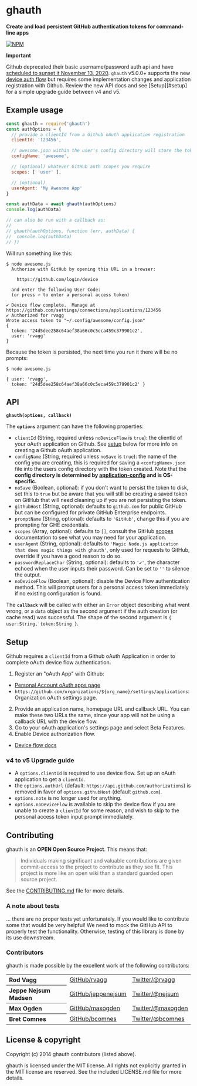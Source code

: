 # ghauth

**Create and load persistent GitHub authentication tokens for command-line apps**

[![NPM](https://nodei.co/npm/ghauth.svg)](https://nodei.co/npm/ghauth/)

**Important**

Github deprecated their basic username/password auth api and have [scheduled to sunset it November 13, 2020][deprecated].  `ghauth` v5.0.0+ supports the new [device auth flow][df] but requires some implementation changes and application registration with Github. Review the new API docs and see [Setup][#setup] for a simple upgrade guide between v4 and v5.

## Example usage

```js
const ghauth = require('ghauth')
const authOptions = {
  // provide a clientId from a Github oAuth application registration
  clientId: '123456',

  // awesome.json within the user's config directory will store the token
  configName: 'awesome',

  // (optional) whatever GitHub auth scopes you require
  scopes: [ 'user' ],

  // (optional)
  userAgent: 'My Awesome App'
}

const authData = await ghauth(authOptions)
console.log(authData)

// can also be run with a callback as:
//
// ghauth(authOptions, function (err, authData) {
//  console.log(authData)
// })

```

Will run something like this:

```console
$ node awesome.js
  Authorize with GitHub by opening this URL in a browser:

    https://github.com/login/device

  and enter the following User Code:
  (or press ⏎ to enter a personal access token)

✔ Device flow complete.  Manage at https://github.com/settings/connections/applications/123456
✔ Authorized for rvagg
Wrote access token to "~/.config/awesome/config.json"
{
  token: '24d5dee258c64aef38a66c0c5eca459c379901c2',
  user: 'rvagg'
}
```

Because the token is persisted, the next time you run it there will be no prompts:

```console
$ node awesome.js

{ user: 'rvagg',
  token: '24d5dee258c64aef38a66c0c5eca459c379901c2' }
```

## API

<b><code>ghauth(options, callback)</code></b>

The <b><code>options</code></b> argument can have the following properties:

* `clientId` (String, required unless `noDeviceFlow` is `true`): the clientId of your oAuth application on Github.  See [setup](#setup) below for more info on creating a Github oAuth application.
* `configName` (String, required unless `noSave` is `true`): the name of the config you are creating, this is required for saving a `<configName>.json` file into the users config directory with the token created. Note that the **config directory is determined by [application-config](https://github.com/LinusU/node-application-config) and is OS-specific.**
* `noSave` (Boolean, optional): if you don't want to persist the token to disk, set this to `true` but be aware that you will still be creating a saved token on GitHub that will need cleaning up if you are not persisting the token.
* `githubHost` (String, optional):  defaults to `github.com` for public GitHub but can be configured for private GitHub Enterprise endpoints.
* `promptName` (String, optional): defaults to `'GitHub'`, change this if you are prompting for GHE credentials.
* `scopes` (Array, optional): defaults to `[]`, consult the GitHub [scopes](https://developer.github.com/v3/oauth/#scopes) documentation to see what you may need for your application.
* `userAgent` (String, optional): defaults to `'Magic Node.js application that does magic things with ghauth'`, only used for requests to GitHub, override if you have a good reason to do so.
* `passwordReplaceChar` (String, optional): defaults to `'✔'`, the character echoed when the user inputs their password. Can be set to `''` to silence the output.
* `noDeviceFlow` (Boolean, optional): disable the Device Flow authentication method.  This will prompt users for a personal access token immediately if no existing configuration is found.

The <b><code>callback</code></b> will be called with either an `Error` object describing what went wrong, or a `data` object as the second argument if the auth creation (or cache read) was successful. The shape of the second argument is `{ user:String, token:String }`.

## Setup

Github requires a `clientId` from a Github oAuth Application in order to complete oAuth device flow authentication.

1. Register an "oAuth App" with Github:
  - [Personal Account oAuth apps page](https://github.com/settings/developers)
  - `https://github.com/organizations/${org_name}/settings/applications`: Organization oAuth settings page.
2. Provide an application name, homepage URL and callback URL.  You can make these two URLs the same, since your app will not be using a callback URL with the device flow.
3. Go to your oAuth application's settings page and select Beta Features.
4. Enable Device authorization flow.

- [Device flow docs][df]

### v4 to v5 Upgrade guide

- A `options.clientId` is required to use device flow.  Set up an oAuth application to get a `clientId`.
- the `options.authUrl` (default: `https://api.github.com/authorizations`) is removed in favor of `options.githubHost` (default `github.com`).
- `options.note` is no longer used for anything.
- `options.noDeviceFlow` is available to skip the device flow if you are unable to create a `clientId` for some reason, and wish to skip to the personal access token input prompt immediately.

## Contributing

ghauth is an **OPEN Open Source Project**. This means that:

> Individuals making significant and valuable contributions are given commit-access to the project to contribute as they see fit. This project is more like an open wiki than a standard guarded open source project.

See the [CONTRIBUTING.md](https://github.com/rvagg/ghauth/blob/master/CONTRIBUTING.md) file for more details.

### A note about tests

... there are no proper tests yet unfortunately. If you would like to contribute some that would be very helpful! We need to mock the GitHub API to properly test the functionality. Otherwise, testing of this library is done by its use downstream.

### Contributors

ghauth is made possible by the excellent work of the following contributors:

<table><tbody>
<tr><th align="left">Rod Vagg</th><td><a href="https://github.com/rvagg">GitHub/rvagg</a></td><td><a href="http://twitter.com/rvagg">Twitter/@rvagg</a></td></tr>
<tr><th align="left">Jeppe Nejsum Madsen</th><td><a href="https://github.com/jeppenejsum">GitHub/jeppenejsum</a></td><td><a href="http://twitter.com/nejsum">Twitter/@nejsum</a></td></tr>
<tr><th align="left">Max Ogden</th><td><a href="https://github.com/maxogden">GitHub/maxogden</a></td><td><a href="http://twitter.com/maxogden">Twitter/@maxogden</a></td></tr>
<tr><th align="left">Bret Comnes</th><td><a href="https://github.com/bcomnes">GitHub/bcomnes</a></td><td><a href="http://twitter.com/bcomnes">Twitter/@bcomnes</a></td></tr>
</tbody></table>

License &amp; copyright
-----------------------

Copyright (c) 2014 ghauth contributors (listed above).

ghauth is licensed under the MIT license. All rights not explicitly granted in the MIT license are reserved. See the included LICENSE.md file for more details.

[df]: https://docs.github.com/en/developers/apps/authorizing-oauth-apps#device-flow
[deprecated]: https://developer.github.com/changes/2020-02-14-deprecating-oauth-auth-endpoint/
